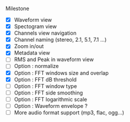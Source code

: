 Milestone
 - [x] Waveform view
 - [x] Spectogram view
 - [x] Channels view navigation
 - [x] Channel naming (stereo, 2.1, 5.1, 7.1 ...)
 - [x] Zoom in/out
 - [x] Metadata view
 - [ ] RMS and Peak in waveform view
 - [ ] Option : normalize
 - [x] Option : FFT windows size and overlap
 - [x] Option :  FFT dB threshold
 - [ ] Option : FFT window type
 - [ ] Option : FFT side smoothing
 - [ ] Option : FFT logarithmic scale
 - [ ] Option : Waveform envelope ?
 - [ ] More audio format support (mp3, flac, ogg...)